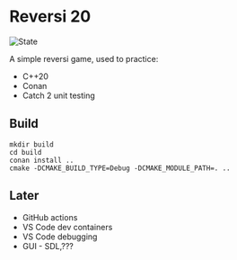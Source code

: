 # Reversi 20

![State](https://github.com/bitpwr/reversi/actions/workflows/push.yml/badge.svg)

A simple reversi game, used to practice:

* C++20
* Conan
* Catch 2 unit testing

## Build

```
mkdir build
cd build
conan install ..
cmake -DCMAKE_BUILD_TYPE=Debug -DCMAKE_MODULE_PATH=. ..
```

## Later

* GitHub actions
* VS Code dev containers
* VS Code debugging
* GUI - SDL,???

